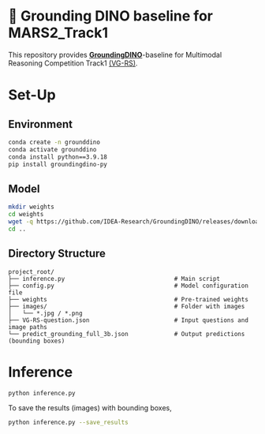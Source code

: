 # :sauropod: Grounding DINO baseline for MARS2_Track1
This repository provides **[GroundingDINO](https://github.com/IDEA-Research/GroundingDINO)**-baseline for Multimodal Reasoning Competition Track1 [(VG-RS)](https://eval.ai/web/challenges/challenge-page/2552/overview).

# Set-Up
## Environment
```bash
conda create -n grounddino
conda activate grounddino
conda install python==3.9.18
pip install groundingdino-py
```
## Model
```bash
mkdir weights
cd weights
wget -q https://github.com/IDEA-Research/GroundingDINO/releases/download/v0.1.0-alpha/groundingdino_swint_ogc.pth
cd ..
```

## Directory Structure
```
project_root/
├── inference.py                               # Main script
├── config.py                                  # Model configuration file
├── weights                                    # Pre-trained weights
├── images/                                    # Folder with images
│   └── *.jpg / *.png
├── VG-RS-question.json                        # Input questions and image paths
└── predict_grounding_full_3b.json             # Output predictions (bounding boxes)
```

# Inference
```bash
python inference.py
```
To save the results (images) with bounding boxes,
```bash
python inference.py --save_results
```